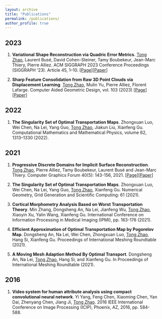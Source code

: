 ```yaml
---
layout: archive
title: "Publications"
permalink: /publications/
author_profile: true
---
```


2023
-----

1. **Variational Shape Reconstruction via Quadric Error Metrics**. <ins>Tong Zhao</ins>, Laurent Busé, David Cohen-Steiner, Tamy Boubekeur, Jean-Marc Thiery, Pierre Alliez. ACM SIGGRAPH 2023 Conference Proceedings (SIGGRAPH '23). Article 45, 1–10. \[[Page](https://inria.hal.science/hal-04131765)\]\[[Paper](https://inria.hal.science/hal-04131765)\] 

2. **Sharp Feature Consolidation from Raw 3D Point Clouds via Displacement Learning**. <ins>Tong Zhao</ins>, Mulin Yu, Pierre Alliez, Florent Lafarge. Computer Aided Geometric Design, vol. 103 (2023) \[[Page](https://inria.hal.science/hal-03747150)\]\[[Paper](https://inria.hal.science/hal-03747150)\]

2022 
-----

1. **The Singularity Set of Optimal Transportation Maps**. Zhongxuan Luo, Wei Chen, Na Lei, Yang Guo, <ins>Tong Zhao</ins>, Jiakun Liu, Xianfeng Gu. Computational Mathematics and Mathematical Physics, volume 62, 1313–1330 (2022). 

2021
-----

1. **Progressive Discrete Domains for Implicit Surface Reconstruction**. <ins>Tong Zhao</ins>, Pierre Alliez, Tamy Boubekeur, Laurent Busé and Jean-Marc Thiery. Computer Graphics Forum 40(5): 143-156, 2021. \[[Page](https://inria.hal.science/hal-03276748/)\]\[[Paper](https://inria.hal.science/hal-03276748/)\] 

2.  **The Singularity Set of Optimal Transportation Maps**. Zhongxuan Luo, Wei Chen, Na Lei, Yang Guo, <ins>Tong Zhao</ins>, Xianfeng Gu. Numerical Geometry, Grid Generation and Scientific Computing: 61 (2021).

3.  **Cortical Morphometry Analysis Based on Worst Transportation Theory**. Min Zhang, Dongsheng An, Na Lei, Jianfeng Wu, <ins>Tong Zhao</ins>, Xiaoyin Xu, Yalin Wang, Xianfeng Gu. International Conference on Information Processing in Medical Imaging (IPMI), pp. 163-176 (2021).

4.  **Efficient Approximation of Optimal Transportation Map by Pogorelov Map**. Dongsheng An, Na Lei, Wei Chen, Zhongxuan Luo, <ins>Tong Zhao</ins>, Hang Si, Xianfeng Gu. Proceedings of International Meshing Roundtable (2021).

5.  **A Moving Mesh Adaption Method By Optimal Transport**. Dongsheng An, Na Lei, <ins>Tong Zhao</ins>, Hang Si, and Xianfeng Gu. In Proceedings of International Meshing Roundtable (2021).


2016
-----

1. **Video system for human attribute analysis using compact convolutional neural network**. Yi Yang, Feng Chen, Xiaoming Chen, Yan Dai, Zhenyang Chen, Jiang Ji, <ins>Tong Zhao</ins>. 2016 IEEE International Conference on Image Processing (ICIP), Phoenix, AZ, 2016, pp. 584-588.

